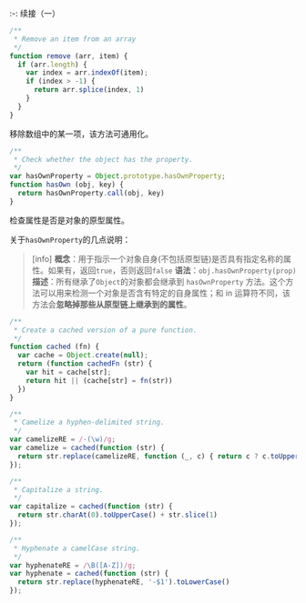 
:-: 续接（一）

<div class="cline"></div>

```js
/**
 * Remove an item from an array
 */
function remove (arr, item) {
  if (arr.length) {
    var index = arr.indexOf(item);
    if (index > -1) {
      return arr.splice(index, 1)
    }
  }
}
```

移除数组中的某一项，该方法可通用化。

<div class="cline"></div>

```js
/**
 * Check whether the object has the property.
 */
var hasOwnProperty = Object.prototype.hasOwnProperty;
function hasOwn (obj, key) {
  return hasOwnProperty.call(obj, key)
}
```
检查属性是否是对象的原型属性。

关于`hasOwnProperty`的几点说明：

>[info] 
>**概念**：用于指示一个对象自身(不包括原型链)是否具有指定名称的属性。如果有，返回`true`，否则返回`false`
>**语法**：`obj.hasOwnProperty(prop)`
>**描述**：所有继承了` Object `的对象都会继承到 `hasOwnProperty` 方法。这个方法可以用来检测一个对象是否含有特定的自身属性；和 in 运算符不同，该方法会**忽略掉那些从原型链上继承到的属性**。

<div class="cline"></div>

```js
/**
 * Create a cached version of a pure function.
 */
function cached (fn) {
  var cache = Object.create(null);
  return (function cachedFn (str) {
    var hit = cache[str];
    return hit || (cache[str] = fn(str))
  })
}

/**
 * Camelize a hyphen-delimited string.
 */
var camelizeRE = /-(\w)/g;
var camelize = cached(function (str) {
  return str.replace(camelizeRE, function (_, c) { return c ? c.toUpperCase() : ''; })
});

/**
 * Capitalize a string.
 */
var capitalize = cached(function (str) {
  return str.charAt(0).toUpperCase() + str.slice(1)
});

/**
 * Hyphenate a camelCase string.
 */
var hyphenateRE = /\B([A-Z])/g;
var hyphenate = cached(function (str) {
  return str.replace(hyphenateRE, '-$1').toLowerCase()
});

```